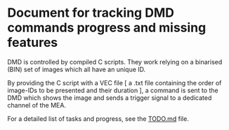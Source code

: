 # Document for tracking DMD commands progress and missing features

DMD is controlled by compiled C scripts. They work relying on a binarised (BIN) set of images which all have an unique ID.

By providing the C script with a VEC file [ a .txt file containing the order of image-IDs to be presented and their duration ], a command is sent to the DMD which shows the image and sends a trigger signal to a dedicated channel of the MEA.

For a detailed list of tasks and progress, see the [TODO.md](../TODO.md) file.